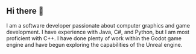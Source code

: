 ## Hi there 👋

I am a software developer passionate about computer graphics and game development. I have experience with Java, C#, and Python, but I am most proficient with C++. I have done plenty of work within the Godot game engine and have begun exploring the capabilities of the Unreal engine.
